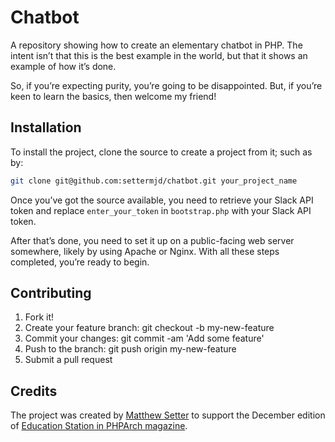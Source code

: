 # Chatbot

A repository showing how to create an elementary chatbot in PHP. The intent isn’t that this is the best example in the world, but that it shows an example of how it’s done.

So, if you’re expecting purity, you’re going to be disappointed. But, if you’re keen to learn the basics, then welcome my friend!

## Installation

To install the project, clone the source to create a project from it; such as by:

```sh
git clone git@github.com:settermjd/chatbot.git your_project_name
```

Once you’ve got the source available, you need to retrieve your Slack API token and replace `enter_your_token` in `bootstrap.php` with your Slack API token.

After that’s done, you need to set it up on a public-facing web server somewhere, likely by using Apache or Nginx. With all these steps completed, you’re ready to begin.

## Contributing

1. Fork it!
2. Create your feature branch: git checkout -b my-new-feature
3. Commit your changes: git commit -am 'Add some feature'
4. Push to the branch: git push origin my-new-feature
5. Submit a pull request

## Credits

The project was created by [Matthew Setter](https://matthewsetter.com) to support the December edition of [Education Station in PHPArch magazine](https://www.phparch.com).

